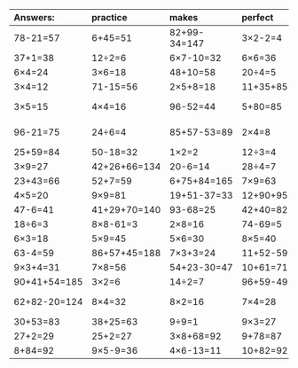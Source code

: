 | Answers: | practice | makes | perfect | ! |
| :--- | :--- | :--- | :--- | :--- |
| 78-21=57 | 6+45=51 | 82+99-34=147 | 3×2-2=4 | 42÷6=7 | 
| 37+1=38 | 12÷2=6 | 6×7-10=32 | 6×6=36 | 3+5=8 | 
| 6×4=24 | 3×6=18 | 48+10=58 | 20÷4=5 | 32÷4=8 | 
| 3×4=12 | 71-15=56 | 2×5+8=18 | 11+35+85=131 | 55+33=88 | 
| 3×5=15 | 4×4=16 | 96-52=44 | 5+80=85 | 63+24-11=76 | 
| 96-21=75 | 24÷6=4 | 85+57-53=89 | 2×4=8 | 36+35-43=28 | 
| 25+59=84 | 50-18=32 | 1×2=2 | 12÷3=4 | 16+5=21 | 
| 3×9=27 | 42+26+66=134 | 20-6=14 | 28÷4=7 | 95-51=44 | 
| 23+43=66 | 52+7=59 | 6+75+84=165 | 7×9=63 | 2×9=18 | 
| 4×5=20 | 9×9=81 | 19+51-37=33 | 12+90+95=197 | 54-30=24 | 
| 47-6=41 | 41+29+70=140 | 93-68=25 | 42+40=82 | 4×3=12 | 
| 18÷6=3 | 8×8-61=3 | 2×8=16 | 74-69=5 | 63÷9=7 | 
| 6×3=18 | 5×9=45 | 5×6=30 | 8×5=40 | 87-60=27 | 
| 63-4=59 | 86+57+45=188 | 7×3+3=24 | 11+52-59=4 | 5×5-2=23 | 
| 9×3+4=31 | 7×8=56 | 54+23-30=47 | 10+61=71 | 8×8=64 | 
| 90+41+54=185 | 3×2=6 | 14÷2=7 | 96+59-49=106 | 3×5-12=3 | 
| 62+82-20=124 | 8×4=32 | 8×2=16 | 7×4=28 | 8×6-22=26 | 
| 30+53=83 | 38+25=63 | 9÷9=1 | 9×3=27 | 2×7-8=6 | 
| 27+2=29 | 25+2=27 | 3×8+68=92 | 9+78=87 | 75-16=59 | 
| 8+84=92 | 9×5-9=36 | 4×6-13=11 | 10+82=92 | 2×2=4 | 
